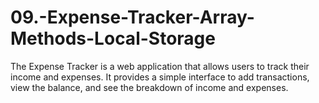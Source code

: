 # 09.-Expense-Tracker-Array-Methods-Local-Storage
The Expense Tracker is a web application that allows users to track their income and expenses. It provides a simple interface to add transactions, view the balance, and see the breakdown of income and expenses.

